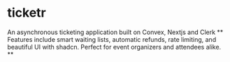 # ticketr
An asynchronous ticketing application built on Convex, Nextjs and Clerk
** Features include smart waiting lists, automatic refunds, rate limiting, and beautiful UI with shadcn. Perfect for event organizers and attendees alike. **
